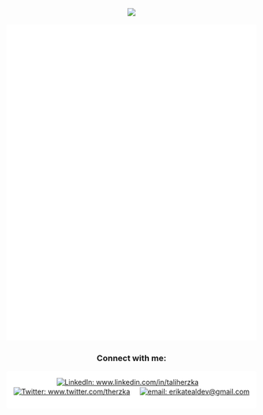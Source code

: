 <div align="center">
  <img src="https://user-images.githubusercontent.com/7219923/167728165-cbb955a1-0439-44d5-83da-628ee1534a0b.png">
	
  </div>
  

<p align="center"><img src="./github-metrics.svg"></p>




<h3 align="center">Connect with me:</h2>
<div align="center" display="block" style="background:#FFFFFF;padding:12px;border-radius:5px;">
    <a href="https://linkedin.com/in/taliherzka" target="blank"><img align="center" src="https://unpkg.com/simple-icons@v6/icons/linkedin.svg" alt="LinkedIn: www.linkedin.com/in/taliherzka" height="40" /></a>
	                &nbsp&nbsp&nbsp
    <a href="https://twitter.com/therzka" target="blank"><img align="center" src="https://cdn.jsdelivr.net/npm/simple-icons@v6/icons/twitter.svg" alt="Twitter: www.twitter.com/therzka" height="40" /></a>
	                &nbsp&nbsp&nbsp
    <a href="mailto:taliherzka@gmail.com"><img align="center" src="https://cdn.jsdelivr.net/npm/simple-icons@v6/icons/gmail.svg" alt="email: erikatealdev@gmail.com" height="40" /></a>
	
</p>
